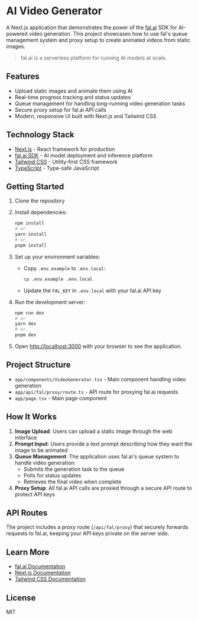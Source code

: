 # AI Video Generator

A Next.js application that demonstrates the power of the [fal.ai](https://fal.ai) SDK for AI-powered video generation. This project showcases how to use fal's queue management system and proxy setup to create animated videos from static images.

> fal.ai is a serverless platform for running AI models at scale.

## Features

- Upload static images and animate them using AI
- Real-time progress tracking and status updates
- Queue management for handling long-running video generation tasks
- Secure proxy setup for fal.ai API calls
- Modern, responsive UI built with Next.js and Tailwind CSS

## Technology Stack

- [Next.js](https://nextjs.org) - React framework for production
- [fal.ai SDK](https://fal.ai) - AI model deployment and inference platform
- [Tailwind CSS](https://tailwindcss.com) - Utility-first CSS framework
- [TypeScript](https://www.typescriptlang.org) - Type-safe JavaScript

## Getting Started

1. Clone the repository
2. Install dependencies:
   ```bash
   npm install
   # or
   yarn install
   # or
   pnpm install
   ```

3. Set up your environment variables:
   - Copy `.env.example` to `.env.local`:
     ```bash
     cp .env.example .env.local
     ```
   - Update the `FAL_KEY` in `.env.local` with your fal.ai API key

4. Run the development server:
   ```bash
   npm run dev
   # or
   yarn dev
   # or
   pnpm dev
   ```

5. Open [http://localhost:3000](http://localhost:3000) with your browser to see the application.

## Project Structure

- `app/components/VideoGenerator.tsx` - Main component handling video generation
- `app/api/fal/proxy/route.ts` - API route for proxying fal.ai requests
- `app/page.tsx` - Main page component

## How It Works

1. **Image Upload**: Users can upload a static image through the web interface
2. **Prompt Input**: Users provide a text prompt describing how they want the image to be animated
3. **Queue Management**: The application uses fal.ai's queue system to handle video generation:
   - Submits the generation task to the queue
   - Polls for status updates
   - Retrieves the final video when complete
4. **Proxy Setup**: All fal.ai API calls are proxied through a secure API route to protect API keys

## API Routes

The project includes a proxy route (`/api/fal/proxy`) that securely forwards requests to fal.ai, keeping your API keys private on the server side.

## Learn More

- [fal.ai Documentation](https://docs.fal.ai)
- [Next.js Documentation](https://nextjs.org/docs)
- [Tailwind CSS Documentation](https://tailwindcss.com/docs)

## License

MIT
